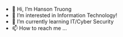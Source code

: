 - 👋 Hi, I’m Hanson Truong
- 👀 I’m interested in Information Technology!
- 🌱 I’m currently learning IT/Cyber Security
- 📫 How to reach me ...

<!---
HtOfficial/HtOfficial is a ✨ special ✨ repository because its `README.md` (this file) appears on your GitHub profile.
You can click the Preview link to take a look at your changes.
--->
